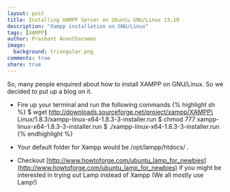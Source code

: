 ```yaml
---
layout: post
title: Installing XAMPP Server on Ubuntu GNU/Linux 13.10
description: "Xampp installation on GNU/Linux"
tags: [XAMPP]
author: Prashant Anantharaman
image:
  background: triangular.png
comments: true
share: true
---
```


So, many people enquired about how to install XAMPP on GNU/Linux. So we decided to put up a blog on it. 

- Fire up your terminal and run the following commands
{% highlight sh %}
    $ wget http://downloads.sourceforge.net/project/xampp/XAMPP\ Linux/1.8.3/xampp-linux-x64-1.8.3-3-installer.run
    $ chmod 777 xampp-linux-x64-1.8.3-3-installer.run
    $ ./xampp-linux-x64-1.8.3-3-installer.run
{% endhighlight %}

- Your default folder for Xampp would be /opt/lampp/htdocs/ . 
- Checkout [http://www.howtoforge.com/ubuntu_lamp_for_newbies](http://www.howtoforge.com/ubuntu_lamp_for_newbies) if you might be interested in trying out Lamp instead of Xampp (We all mostly use Lamp!)
